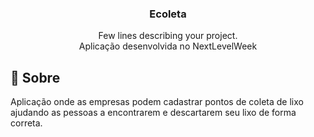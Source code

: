 <h3 align="center">Ecoleta</h3>

<p align="center"> Few lines describing your project.
    <br> Aplicação desenvolvida no NextLevelWeek
</p>

## 🧐 Sobre

Aplicação onde as empresas podem cadastrar pontos de coleta de lixo ajudando as pessoas a encontrarem e descartarem seu lixo de forma correta.
